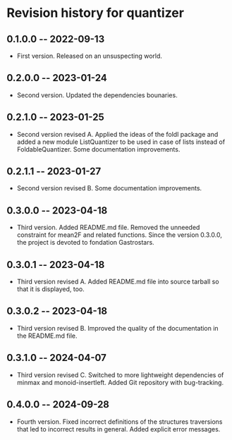 # Revision history for quantizer

## 0.1.0.0 -- 2022-09-13

* First version. Released on an unsuspecting world.

## 0.2.0.0 -- 2023-01-24

* Second version. Updated the dependencies bounaries.

## 0.2.1.0 -- 2023-01-25

* Second version revised A. Applied the ideas of the foldl package and added a new module
ListQuantizer to be used in case of lists instead of FoldableQuantizer. Some documentation
improvements.

## 0.2.1.1 -- 2023-01-27

* Second version revised B. Some documentation improvements.

## 0.3.0.0 -- 2023-04-18

* Third version. Added README.md file. Removed the unneeded constraint for mean2F and related 
functions. Since the version 0.3.0.0, the project is devoted to fondation Gastrostars.

## 0.3.0.1 -- 2023-04-18

* Third version revised A. Added README.md file into source tarball so that it is displayed, too.

## 0.3.0.2 -- 2023-04-18

* Third version revised B. Improved the quality of the documentation in the README.md file.

## 0.3.1.0 -- 2024-04-07

* Third version revised C. Switched to more lightweight dependencies of minmax and monoid-insertleft.  Added Git repository with bug-tracking.

## 0.4.0.0 -- 2024-09-28

* Fourth version. Fixed incorrect definitions of the structures traversions that led to incorrect results in general. Added explicit error messages.

